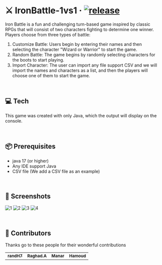 # ⚔️ IronBattle-1vs1 &middot; [![release](https://badgen.net/badge/version/v1.0.0/cyan?scale=1)](https://github.com/randH7/IronBattle-1vs1/releases/)
Iron Battle is a fun and challenging turn-based game inspired by classic RPGs that will consist of two characters fighting to determine one winner. 
<br>Players choose from three types of battle:
1) Customize Battle: Users begin by entering their names and then selecting the character "Wizard or Warrior" to start the game.
2) Random Battle: The game begins by randomly selecting characters for the boots to start playing.
3) Import Character: The user can import any file support CSV and we will import the names and characters as a list, and then the players will choose one of them to start the game.
   
<br>

## 💻 Tech
This game was created with only Java, which the output will display on the console.

<br>

## 📦 Prerequisites
- java 17 (or higher)
- Any IDE support Java
- CSV file (We add a CSV file as an example)

<br>

## 📸 Screenshots
![1](https://github.com/randH7/IronBattle-1vs1/assets/107724456/43320453-34bb-46d5-a5ce-c8810ae66805)
![2](https://github.com/randH7/IronBattle-1vs1/assets/107724456/ebed9d58-a76d-4acc-951e-78343b536eb3)
![3](https://github.com/randH7/IronBattle-1vs1/assets/107724456/057fa324-7214-4f63-8801-65413dbe8709)
![4](https://github.com/randH7/IronBattle-1vs1/assets/107724456/822aeffb-8365-4218-b977-20be29a72f79)

<br>

## 👥 Contributors 

Thanks go to these people for their wonderful contributions 

<table>
  <tbody>
    <tr>
      <td align="center"><a href="https://github.com/randH7"><sub><b>randH7</b></sub></a></td>
      <td align="center"><a href="https://github.com/raghadib6666"><sub><b>Raghad.A</b></sub></a></td>
      <td align="center"><a href="https://github.com/manarab1"><sub><b>Manar</b></sub></a></td>
      <td align="center"><a href="https://github.com/Hamoud101"><sub><b>Hamoud</b></sub></a></td>
    </tr>
  </tbody>
</table>
